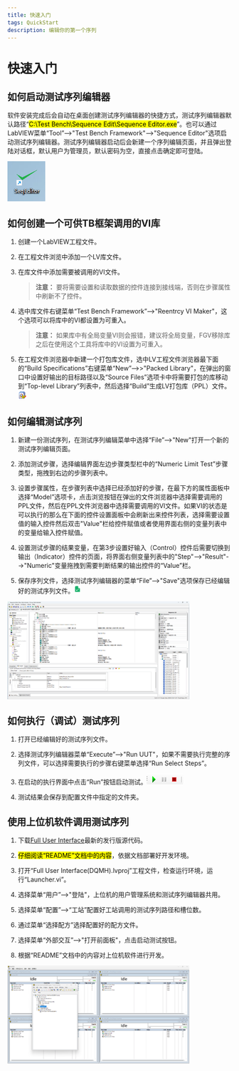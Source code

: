 ```yaml
---
title: 快速入门
tags: QuickStart
description: 编辑你的第一个序列
---
```


# 快速入门

## 如何启动测试序列编辑器

软件安装完成后会自动在桌面创建测试序列编辑器的快捷方式，测试序列编辑器默认路径“<mark>C:\Test Bench\Sequence Edit\Sequence Editor.exe</mark>”。也可以通过LabVIEW菜单“Tool”-->"Test Bench Framework"-->"Sequence Editor"选项启动测试序列编辑器。测试序列编辑器启动后会新建一个序列编辑页面，并且弹出登陆对话框，默认用户为管理员，默认密码为空，直接点击确定即可登陆。

<img title="SeqEditor" src="../assets/img/0cd3854c_12171225.png" alt="loading-ag-178">

## 如何创建一个可供TB框架调用的VI库

1. 创建一个LabVIEW工程文件。

2. 在工程文件浏览中添加一个LV库文件。

3. 在库文件中添加需要被调用的VI文件。
   
   > **注意：** 要将需要设置和读取数据的控件连接到接线端，否则在步骤属性中刷新不了控件。

4. 选中库文件右键菜单“Test Bench Framework”-->"Reentrcy VI Maker"，这个选项可以将库中的VI都设置为可重入。
   
   > **注意：** 如果库中有全局变量VI则会报错，建议将全局变量，FGV移除库之后在使用这个工具将库中的VI设置为可重入。

5. 在工程文件浏览器中新建一个打包库文件，选中LV工程文件浏览器最下面的“Build Specifications”右键菜单“New”-->>"Packed Library"，在弹出的窗口中设置好输出的目标路径以及“Source Files”选项卡中将需要打包的库移动到“Top-level Library”列表中，然后选择“Build”生成LV打包库（PPL）文件。<img title="PPL" src="../assets/img/51711bec_12171225.png" alt="loading-ag-178">

## 如何编辑测试序列

1. 新建一份测试序列，在测试序列编辑菜单中选择“File”-->"New"打开一个新的测试序列编辑页面。

2. 添加测试步骤，选择编辑界面左边步骤类型栏中的“Numeric Limit Test”步骤类型，拖拽到右边的步骤列表中。

3. 设置步骤属性，在步骤列表中选择已经添加好的步骤，在最下方的属性面板中选择“Model”选项卡，点击浏览按钮在弹出的文件浏览器中选择需要调用的PPL文件，然后在PPL文件浏览器中选择需要调用的VI文件。如果VI的状态是可以执行的那么在下面的控件设置面板中会刷新出来控件列表，选择需要设置值的输入控件然后双击"Value"栏给控件赋值或者使用界面右侧的变量列表中的变量给输入控件赋值。

4. 设置测试步骤的结果变量，在第3步设置好输入（Control）控件后需要切换到输出（Indicator）控件的页面，将界面右侧变量列表中的"Step"-->"Result"-->"Numeric"变量拖拽到需要判断结果的输出控件的“Value”栏。

5. 保存序列文件，选择测试序列编辑器的菜单“File”-->"Save"选项保存已经编辑好的测试序列文件。<img title="测试序列文件" src="../assets/img/6ca9bd4f_12171225.png" alt="loading-ag-178">

<img title="测试序列编辑界面" src="../assets/img/SequenceEditor.png" alt="loading-ag-178" style="zoom:40%;">

## 如何执行（调试）测试序列

1. 打开已经编辑好的测试序列文件。

2. 选择测试序列编辑器菜单“Execute”-->"Run UUT"，如果不需要执行完整的序列文件，可以选择需要执行的步骤右键菜单选择“Run Select Steps”。

3. 在启动的执行界面中点击“Run”按钮启动测试。<img title="启动测试" src="../assets/img/1d33a8e1_12171225.png" alt="loading-ag-178">

4. 测试结果会保存到配置文件中指定的文件夹。

## 使用上位机软件调用测试序列

1. 下载[Full User Interface](https://gitee.com/xiongxinwei/full-user-interface)最新的发行版源代码。

2. <mark>仔细阅读“README”文档中的内容</mark>，依据文档部署好开发环境。

3. 打开“Full User Interface(DQMH).lvproj”工程文件，检查运行环境，运行“Launcher.vi”。

4. 选择菜单“用户”-->"登陆"，上位机的用户管理系统和测试序列编辑器共用。

5. 选择菜单“配置”-->“工站”配置好工站调用的测试序列路径和槽位数。

6. 通过菜单“选择配方”选择配置好的配方文件。

7. 选择菜单“外部交互”-->"打开前面板"，点击启动测试按钮。

8. 根据“README”文档中的内容对上位机软件进行开发。

<img title="上位机软件" src="../assets/img/f4960929_12171225.png" alt="loading-ag-178" style="zoom:40%;">

